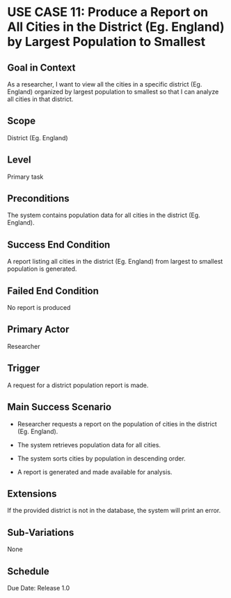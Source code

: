 # USE CASE 11: Produce a Report on All Cities in the District (Eg. England) by Largest Population to Smallest

## Goal in Context

As a researcher, I want to view all the cities in a specific district (Eg. England) organized by largest population to smallest so that I can analyze all cities in that district.

## Scope

District (Eg. England)

## Level

Primary task

## Preconditions

The system contains population data for all cities in the district (Eg. England).

## Success End Condition

A report listing all cities in the district (Eg. England) from largest to smallest population is generated.

## Failed End Condition

No report is produced

## Primary Actor

Researcher

## Trigger

A request for a district population report is made.

## Main Success Scenario

- Researcher requests a report on the population of cities in the district (Eg. England).

- The system retrieves population data for all cities.

- The system sorts cities by population in descending order.

- A report is generated and made available for analysis.

## Extensions

If the provided district is not in the database, the system will print an error.

## Sub-Variations

None

## Schedule

Due Date: Release 1.0
